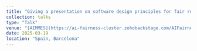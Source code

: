 ```yaml
---
title: "Giving a presentation on software design principles for fair recruitment systems"
collection: talks
type: "Talk"
venue: "[AIMMES](https://ai-fairness-cluster.zohobackstage.com/AIFairnessClusterConference2025#/?lang=en)"
date: 2025-03-19
location: "Spain, Barcelona"
---
```



 